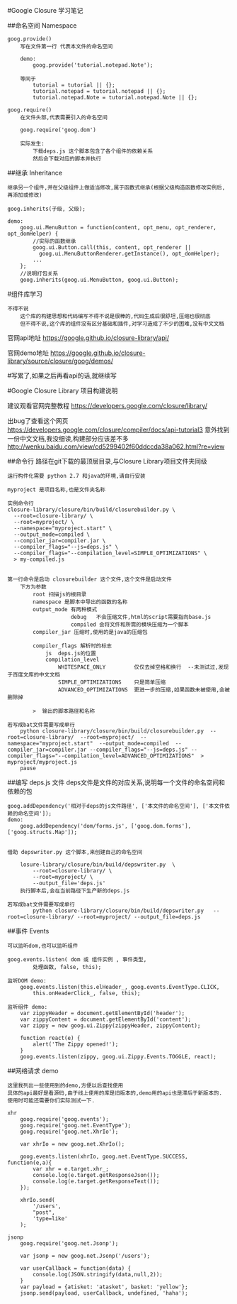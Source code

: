 ﻿#Google Closure 学习笔记
    
##命名空间 Namespace
    
    goog.provide()  
        写在文件第一行 代表本文件的命名空间
        
        demo:
            goog.provide('tutorial.notepad.Note');
        
        等同于
            tutorial = tutorial || {};
            tutorial.notepad = tutorial.notepad || {};
            tutorial.notepad.Note = tutorial.notepad.Note || {};
        
    goog.require()
        在文件头部,代表需要引入的命名空间
        
        goog.require('goog.dom')
        
        实际发生:
            下载deps.js 这个脚本包含了各个组件的依赖关系
            然后会下载对应的脚本并执行
        
##继承 Inheritance 
    
    继承另一个组件,并在父级组件上做适当修改,属于函数式继承(根据父级构造函数修改实例后,再添加或修改)
    
    goog.inherits(子级, 父级);
    
    demo:
        goog.ui.MenuButton = function(content, opt_menu, opt_renderer, opt_domHelper) {
            //实际的函数继承
            goog.ui.Button.call(this, content, opt_renderer ||
              goog.ui.MenuButtonRenderer.getInstance(), opt_domHelper);
            ...
        };
        //说明打包关系
        goog.inherits(goog.ui.MenuButton, goog.ui.Button);

#组件库学习

    不得不说
        这个库的构建思想和代码编写不得不说是很棒的,代码生成后很舒坦,压缩也很彻底
        但不得不说,这个库的组件没有区分基础和插件,对学习造成了不少的困难,没有中文文档
    
官网api地址 https://google.github.io/closure-library/api/

官网demo地址 https://google.github.io/closure-library/source/closure/goog/demos/
        
#写累了,如果之后再看api的话,就继续写



#Google Closure Library  项目构建说明

建议观看官网完整教程 https://developers.google.com/closure/library/

出bug了查看这个网页  https://developers.google.com/closure/compiler/docs/api-tutorial3
意外找到一份中文文档,我没细读,构建部分应该差不多 http://wenku.baidu.com/view/cd5299402f60ddccda38a062.html?re=view


##命令行
    路径在git下载的最顶层目录,与Closure Library项目文件夹同级
    
    运行构件化需要 python 2.7 和java的环境,请自行安装
    
    myproject 是项目名称,也是文件夹名称
    
    实例命令行
    closure-library/closure/bin/build/closurebuilder.py \
      --root=closure-library/ \
      --root=myproject/ \
      --namespace="myproject.start" \
      --output_mode=compiled \
      --compiler_jar=compiler.jar \
      --compiler_flags="--js=deps.js" \
      --compiler_flags="--compilation_level=SIMPLE_OPTIMIZATIONS" \
      > my-compiled.js
      
    
    第一行命令是启动 closurebuilder 这个文件,这个文件是启动文件
        下方为参数
            root 扫描js的根目录
            namespace 是脚本中导出的函数的名称
            output_mode 有两种模式 
                        debug   不会压缩文件,html的script需要指向base.js
                        compiled 会将文件和所需的模块压缩为一个脚本
            compiler_jar 压缩时,使用的是java的压缩包
            
            compiler_flags 解析时的标志
                js  deps.js的位置
                compilation_level  
                    WHITESPACE_ONLY         仅仅去掉空格和换行  --未测试过,发现于百度文库的中文文档
                    SIMPLE_OPTIMIZATIONS    只是简单压缩
                    ADVANCED_OPTIMIZATIONS  更进一步的压缩,如果函数未被使用,会被删除掉  
                                            
            >  输出的脚本路径和名称
    
    若写成bat文件需要写成单行
        python closure-library/closure/bin/build/closurebuilder.py  --root=closure-library/  --root=myproject/  --namespace="myproject.start"  --output_mode=compiled  --compiler_jar=compiler.jar --compiler_flags="--js=deps.js" --compiler_flags="--compilation_level=ADVANCED_OPTIMIZATIONS"  > myproject/myproject.js
        pause
            
##编写 deps.js 文件
    deps文件是文件的对应关系,说明每一个文件的命名空间和依赖的包
    
    
    goog.addDependency('相对于deps的js文件路径', ['本文件的命名空间'], ['本文件依赖的命名空间']);
    demo:
        goog.addDependency('dom/forms.js', ['goog.dom.forms'], ['goog.structs.Map']);
        
    
    借助 depswriter.py 这个脚本,来创建自己的命名空间
        
        losure-library/closure/bin/build/depswriter.py  \
            --root=closure-library/ \
            --root=myproject/ \
            --output_file='deps.js'
        执行脚本后,会在当前路径下生产新的deps.js
    
    若写成bat文件需要写成单行
            python closure-library/closure/bin/build/depswriter.py   --root=closure-library/ --root=myproject/ --output_file=deps.js


##事件 Events
    
    可以监听dom,也可以监听组件
    
    goog.events.listen( dom 或 组件实例 , 事件类型,
            处理函数, false, this);
    
    监听DOM demo:
        goog.events.listen(this.elHeader_, goog.events.EventType.CLICK,
            this.onHeaderClick_, false, this);
            
    监听组件 demo:
        var zippyHeader = document.getElementById('header');
        var zippyContent = document.getElementById('content');
        var zippy = new goog.ui.Zippy(zippyHeader, zippyContent);

        function react(e) {
            alert('The Zippy opened!');
        }
        goog.events.listen(zippy, goog.ui.Zippy.Events.TOGGLE, react);

            
##网络请求 demo

    这里我列出一些使用到的demo,方便以后查找使用
    具体的api最好是看源码,由于线上使用的库是旧版本的,demo用的api也是滞后于新版本的.
    使用时可能还需要你们实际测试一下.
    
    xhr
        goog.require('goog.events');
        goog.require('goog.net.EventType');
        goog.require('goog.net.XhrIo');
        
        var xhrIo = new goog.net.XhrIo();
        
        goog.events.listen(xhrIo, goog.net.EventType.SUCCESS, function(e,a){
            var xhr = e.target.xhr_;
            console.log(e.target.getResponseJson());
            console.log(e.target.getResponseText());
        });
        
        xhrIo.send(
            '/users',
            "post",
            'type=like'
        );
        
    jsonp
        goog.require('goog.net.Jsonp'); 
    
        var jsonp = new goog.net.Jsonp('/users');
        
        var userCallback = function(data) {
            console.log(JSON.stringify(data,null,2));
        }
        var payload = {atisket: 'atasket', basket: 'yellow'};
        jsonp.send(payload, userCallback, undefined, 'haha');
        